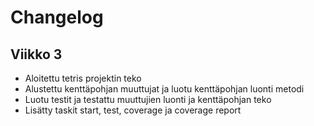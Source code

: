 # Changelog

## Viikko 3

* Aloitettu tetris projektin teko
* Alustettu kenttäpohjan muuttujat ja luotu kenttäpohjan luonti metodi
* Luotu testit ja testattu muuttujien luonti ja kenttäpohjan teko
* Lisätty taskit start, test, coverage ja coverage report